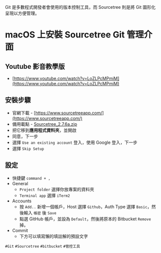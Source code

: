 Git 是多數程式開發者會使用的版本控制工具，而 Sourcetree 則是將 Git 圖形化呈現以方便管理。

# macOS 上安裝 Sourcetree Git 管理介面

## Youtube 影音教學版
* [https://www.youtube.com/watch?v=LoZLPcMPmiM](https://www.youtube.com/watch?v=LoZLPcMPmiM)

## 安裝步驟
* 官網下載 - [https://www.sourcetreeapp.com/](https://www.sourcetreeapp.com/)
* 備用載點 - [Sourcetree_2.7.6a.zip](https://cdn.ioa.tw/MacEnvInit/Sourcetree_2.7.6a.zip)
* 把它移到**應用程式資料夾**，並開啟
* 同意，下一步
* 選擇 `Use an existing account` 登入，使用 Google 登入，下一步
* 選擇 `Skip Setup`

## 設定
* 快捷鍵 `command + ,`
* General
  * `Project folder` 選擇你放專案的資料夾
  * `Terminal app` 選擇 `iTerm2`
* Accounts
  * 按 `Add..` 新增一個帳戶，Host 選擇 `Github`，Auth Type 選擇 `Basic`，然後輸入 `帳密` 後 `Save`
  * 點選 GitHub 帳戶，並設為 `Default`，然後將原本的 Bitbucket `Remove` 掉。
* Commit
  * 下方可以填寫懶的填註解的預設文字


`#Git` `#Sourcetree` `#bitbucket` `#管控工具`
